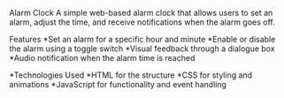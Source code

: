 Alarm Clock
A simple web-based alarm clock that allows users to set an alarm, adjust the time, and receive notifications when the alarm goes off.

Features
*Set an alarm for a specific hour and minute
*Enable or disable the alarm using a toggle switch
*Visual feedback through a dialogue box
*Audio notification when the alarm time is reached

*Technologies Used
*HTML for the structure
*CSS for styling and animations
*JavaScript for functionality and event handling


